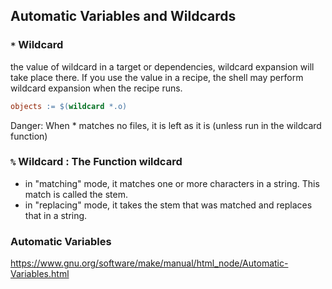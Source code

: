 ## Automatic Variables and Wildcards

### `*` Wildcard

the value of wildcard in a target or dependencies, wildcard expansion will take place there.
If you use the value in a recipe, the shell may perform wildcard expansion when the recipe runs.
```Makefile
objects := $(wildcard *.o)
```
Danger: When * matches no files, it is left as it is (unless run in the wildcard function)

### `%` Wildcard : The Function wildcard
- in "matching" mode, it matches one or more characters in a string. This match is called the stem.
- in "replacing" mode, it takes the stem that was matched and replaces that in a string.

### Automatic Variables
https://www.gnu.org/software/make/manual/html_node/Automatic-Variables.html
